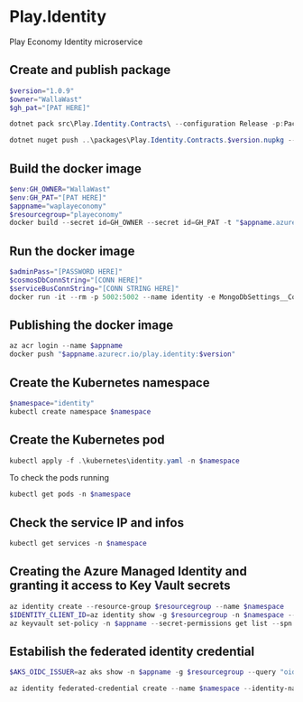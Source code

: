 # Play.Identity
Play Economy Identity microservice

## Create and publish package
```powershell
$version="1.0.9"
$owner="WallaWast"
$gh_pat="[PAT HERE]"

dotnet pack src\Play.Identity.Contracts\ --configuration Release -p:PackageVersion=$version -p:RepositoryUrl=https://github.com/$owner/play.identity -o ..\packages

dotnet nuget push ..\packages\Play.Identity.Contracts.$version.nupkg --api-key $gh_pat --source "github"
```

## Build the docker image
```powershell
$env:GH_OWNER="WallaWast"
$env:GH_PAT="[PAT HERE]"
$appname="waplayeconomy"
$resourcegroup="playeconomy"
docker build --secret id=GH_OWNER --secret id=GH_PAT -t "$appname.azurecr.io/play.identity:$version" .
```

## Run the docker image
```powershell
$adminPass="[PASSWORD HERE]"
$cosmosDbConnString="[CONN HERE]"
$serviceBusConnString="[CONN STRING HERE]"
docker run -it --rm -p 5002:5002 --name identity -e MongoDbSettings__ConnectionString=$cosmosDbConnString -e ServiceBusSettings__ConnectionString=$serviceBusConnString -e ServiceSettings__MessageBroker="SERVICEBUS" -e IdentitySettings__AdminUserPassword=$adminPass play.identity:$version
```

## Publishing the docker image
```powershell
az acr login --name $appname
docker push "$appname.azurecr.io/play.identity:$version"
```

## Create the Kubernetes namespace
```powershell
$namespace="identity"
kubectl create namespace $namespace
```

## Create the Kubernetes pod
```powershell
kubectl apply -f .\kubernetes\identity.yaml -n $namespace
```

To check the pods running
```powershell
kubectl get pods -n $namespace
```

## Check the service IP and infos
```powershell
kubectl get services -n $namespace
```

## Creating the Azure Managed Identity and granting it access to Key Vault secrets
```powershell
az identity create --resource-group $resourcegroup --name $namespace
$IDENTITY_CLIENT_ID=az identity show -g $resourcegroup -n $namespace --query clientId -otsv
az keyvault set-policy -n $appname --secret-permissions get list --spn $IDENTITY_CLIENT_ID
```

## Estabilish the federated identity credential
```powershell
$AKS_OIDC_ISSUER=az aks show -n $appname -g $resourcegroup --query "oidcIssuerProfile.issuerUrl" -otsv

az identity federated-credential create --name $namespace --identity-name $namespace --resource-group $resourcegroup --issuer $AKS_OIDC_ISSUER --subject "system:serviceaccount:${namespace}:${namespace}-serviceaccount"
```